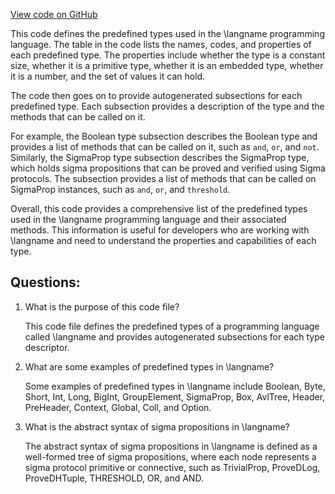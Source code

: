 [View code on GitHub](sigmastate-interpreterhttps://github.com/ScorexFoundation/sigmastate-interpreter/docs/spec/appendix_predeftypes.tex)

This code defines the predefined types used in the \langname programming language. The table in the code lists the names, codes, and properties of each predefined type. The properties include whether the type is a constant size, whether it is a primitive type, whether it is an embedded type, whether it is a number, and the set of values it can hold. 

The code then goes on to provide autogenerated subsections for each predefined type. Each subsection provides a description of the type and the methods that can be called on it. 

For example, the Boolean type subsection describes the Boolean type and provides a list of methods that can be called on it, such as `and`, `or`, and `not`. Similarly, the SigmaProp type subsection describes the SigmaProp type, which holds sigma propositions that can be proved and verified using Sigma protocols. The subsection provides a list of methods that can be called on SigmaProp instances, such as `and`, `or`, and `threshold`. 

Overall, this code provides a comprehensive list of the predefined types used in the \langname programming language and their associated methods. This information is useful for developers who are working with \langname and need to understand the properties and capabilities of each type.
## Questions: 
 1. What is the purpose of this code file?
    
    This code file defines the predefined types of a programming language called \langname and provides autogenerated subsections for each type descriptor.

2. What are some examples of predefined types in \langname?
    
    Some examples of predefined types in \langname include Boolean, Byte, Short, Int, Long, BigInt, GroupElement, SigmaProp, Box, AvlTree, Header, PreHeader, Context, Global, Coll, and Option.

3. What is the abstract syntax of sigma propositions in \langname?
    
    The abstract syntax of sigma propositions in \langname is defined as a well-formed tree of sigma propositions, where each node represents a sigma protocol primitive or connective, such as TrivialProp, ProveDLog, ProveDHTuple, THRESHOLD, OR, and AND.